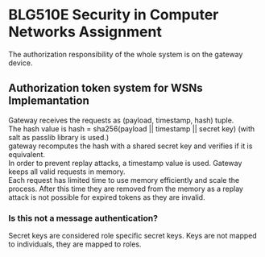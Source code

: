 # BLG510E Security in Computer Networks Assignment
The authorization responsibility of the whole system is on the gateway device.

## Authorization token system for WSNs Implemantation
Gateway receives the requests as (payload, timestamp, hash) tuple. \
The hash value is hash = sha256(payload || timestamp || secret key) (with salt as passlib library is used.) \
gateway recomputes the hash with a shared secret key and verifies if it is equivalent. \
In order to prevent replay attacks, a timestamp value is used. Gateway keeps all valid requests in memory. \
Each request has limited time to use memory efficiently and scale the process. After this time they are removed
from the memory as a replay attack is not possible for expired tokens as they are invalid.

### Is this not a message authentication?
Secret keys are considered role specific secret keys. Keys are not mapped to individuals, they are mapped to roles.

